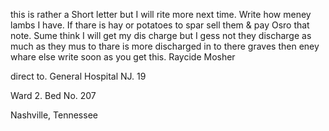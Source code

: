 this is rather a Short letter but I will rite more next time. Write how meney lambs I have. If thare is hay or potatoes to spar sell them & pay Osro that note. Sume think I will get my dis charge but I gess not they discharge as much as they mus to thare is more discharged in to there graves then eney whare else write soon as you get this. Raycide Mosher

direct to. General Hospital NJ. 19

Ward 2. Bed No. 207

Nashville, Tennessee
